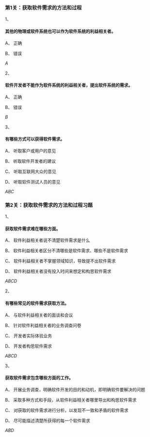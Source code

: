 ### 第1关：获取软件需求的方法和过程

1、

#### 其他的物理或软件系统也可以作为软件系统的利益相关者。


A、
正确

B、
错误

*A*

2、

#### 软件开发者不能作为软件系统的利益相关者，提出软件系统的需求。


A、
正确

B、
错误

*B*

3、

#### 有哪些方式可以获得软件需求。


A、
听取客户或用户的意见


B、
听取软件开发者的建议


C、
听取互联网大众的意见

D、
听取软件测试人员的意见

*ABC*



### 第2关：获取软件需求的方法和过程习题

1、

#### 获取软件需求难在哪些方面。


A、
软件利益相关者说不清楚软件需求是什么


B、
软件利益相关者区分不清哪些是软件需求、哪些不是软件需求


C、
软件利益相关者不掌握领域知识，导致提不出软件需求

D、
软件利益相关者没有投入时间来想定和构思软件需求

*ABCD*

2、

#### 有哪些常见的软件需求获取方法。


A、
与软件利益相关者的面谈和会议


B、
针对软件利益相关者的业务调查问卷


C、
开发者实际体验业务

D、
开发者构思软件需求

*ABCD*

3、

#### 获取软件需求包含哪些方面的工作。


A、
开展业务调查，明确软件开发的目的和动机，即明确软件要解决的问题


B、
采取多种方式和手段，从软件利益相关者哪里导出和构思软件需求


C、
对获取的软件需求进行分析，以发现不一致和矛盾的软件需求 

D、
尽可能描述清楚所获得的每一个软件需求

*ABD*
